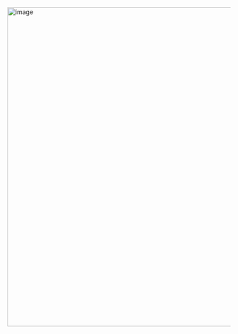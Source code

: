 <img width="1014" height="720" alt="image" src="https://github.com/user-attachments/assets/786e8ab5-b51d-4cbf-adb5-b38ae8ac1437" />


